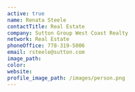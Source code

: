 ```yaml
---
active: true
name: Renata Steele
contactTitle: Real Estate
company: Sutton Group West Coast Realty
network: Real Estate
phoneOffice: 778-319-5006
email: rsteele@sutton.com
image_path:
color:
website:
profile_image_path: /images/person.png
---
```



